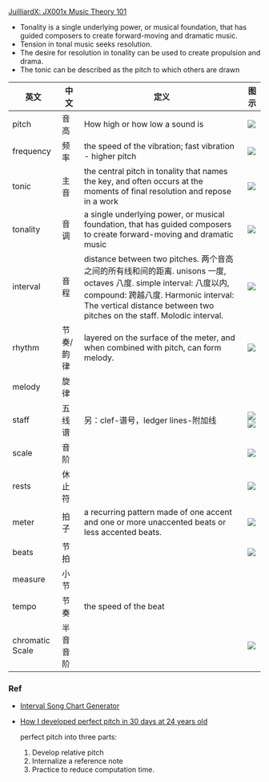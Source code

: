 [JuilliardX: JX001x Music Theory 101](https://courses.edx.org/courses/course-v1:JuilliardX+JX001x+3T2017/)

- Tonality is a single underlying power, or musical foundation, that has guided composers to create forward-moving and dramatic music.
- Tension in tonal music seeks resolution.
- The desire for resolution in tonality can be used to create propulsion and drama.
- The tonic can be described as the pitch to which others are drawn

英文|中文|定义|图示
---|---|---|---
pitch|音高|How high or how low a sound is|![](https://image.slidesharecdn.com/fundamental-best-elementsofmusic-090427050736-phpapp02/95/fundamental-elements-of-music-8-728.jpg?cb=1240809195)
frequency|频率|the speed of the vibration; fast vibration - higher pitch|![](http://sound404.weebly.com/uploads/1/8/7/7/18774674/437535043.PNG)
tonic|主音|the central pitch in tonality that names the key, and often occurs at the moments of final resolution and repose in a work|![](https://www.lotusmusic.com/lessonpix/chordsub/chordsub3.jpg)
tonality|音调|a single underlying power, or musical foundation, that has guided composers to create forward-moving and dramatic music|![](http://www.simplifyingtheory.com/wp-content/uploads/2014/08/tonality-table.png)
interval|音程|distance between two pitches. 两个音高之间的所有线和间的距离. unisons 一度, octaves 八度. simple interval: 八度以内, compound: 跨越八度. Harmonic interval: The vertical distance between two pitches on the staff. Molodic interval.|![](https://i.stack.imgur.com/IxOVK.png)
rhythm|节奏/韵律|layered on the surface of the meter, and when combined with pitch, can form melody.|![](https://image.slidesharecdn.com/fundamental-best-elementsofmusic-090427050736-phpapp02/95/fundamental-elements-of-music-3-728.jpg?cb=1240809195)
melody|旋律||
staff|五线谱|另：clef-谱号，ledger lines-附加线|![](https://musicatoakgrove.files.wordpress.com/2015/01/notenams.gif)![](http://7xjpra.com1.z0.glb.clouddn.com/Screen%20Shot%202018-02-14%20at%205.19.16%20PM.png)
scale|音阶||![](http://images.slideplayer.com/18/6072115/slides/slide_4.jpg)
rests|休止符||![](http://7xjpra.com1.z0.glb.clouddn.com/notes&rests.png)
meter|拍子|a recurring pattern made of one accent and one or more unaccented beats or less accented beats.|![](http://7xjpra.com1.z0.glb.clouddn.com/simple%20meter%202.jpg)
beats|节拍||![](http://7xjpra.com1.z0.glb.clouddn.com/Screen%20Shot%202018-02-18%20at%2010.03.11%20PM.png)
measure|小节||
tempo|节奏|the speed of the beat|
chromatic Scale|半音音阶||![](https://upload.wikimedia.org/wikipedia/commons/thumb/d/d0/Pitch_class_space.svg/220px-Pitch_class_space.svg.png)





### Ref

- [Interval Song Chart Generator](https://www.earmaster.com/products/free-tools/interval-song-chart-generator.html)
- [How I developed perfect pitch in 30 days at 24 years old](https://medium.com/the-mission/how-i-developed-perfect-pitch-in-30-days-at-24-years-old-7e2e78b8c26b)

	perfect pitch into three parts: 
	
	1. Develop relative pitch
	2. Internalize a reference note
	3. Practice to reduce computation time.


